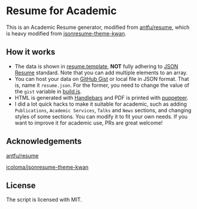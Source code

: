 # Resume for Academic

This is an Academic Resume generator, modified from [antfu/resume](https://github.com/antfu/resume), which is heavy modified from [jsonresume-theme-kwan](https://github.com/icoloma/jsonresume-theme-kwan).

## How it works

- The data is shown in [resume.template](./resume.template), **NOT** fully adhering to [JSON Resume](https://jsonresume.org/) standard. Note that you can add multiple elements to an array.
- You can host your data on [GitHub Gist](https://gist.github.com/) or local file in JSON format. That is, name it `resume.json`. For the former, you need to change the value of the `gist` variable in [build.js](./build.js).
- HTML is generated with [Handlebars](https://handlebarsjs.com/) and PDF is printed with [puppeteer](https://github.com/puppeteer/puppeteer/).
- I did a lot quick hacks to make it suitable for academic, such as adding `Publications`, `Academic Services`, `Talks` and `News` sections, and changing styles of some sections. You can modify it to fit your own needs. If you want to improve it for academic use, PRs are great welcome!

## Acknowledgements

[antfu/resume](https://github.com/antfu/resume)

[icoloma/jsonresume-theme-kwan](https://github.com/icoloma/jsonresume-theme-kwan)

## License

The script is licensed with MIT.
